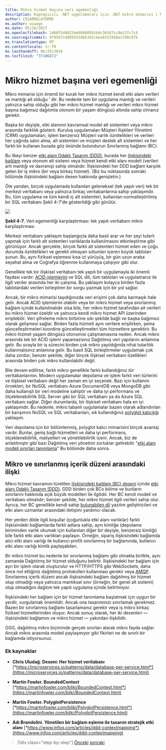 ```yaml
---
title: Mikro hizmet başına veri egemenliği
description: Kapsayıcılı .NET uygulamaları için .NET mikro mimarisi | Mikro hizmet başına veri egemenliği
author: CESARDELATORRE
ms.author: wiwagn
ms.date: 05/26/2017
ms.openlocfilehash: 1d66f5d40234e689685b1b8c36367cc9dc2fc7c6
ms.sourcegitcommit: 979597cd8055534b63d2c6ee8322938a27d0c87b
ms.translationtype: MT
ms.contentlocale: tr-TR
ms.lasthandoff: 06/29/2018
ms.locfileid: "37106872"
---
```

# <a name="data-sovereignty-per-microservice"></a>Mikro hizmet başına veri egemenliği

Mikro mimarisi için önemli bir kuralı her mikro hizmet kendi etki alanı verileri ve mantığı ait olduğu ' dir. Bu nedenle tam bir uygulama mantığı ve verileri yalnızca sahip olduğu gibi her mikro hizmet mantığı ve verileri mikro hizmet başına bağımsız dağıtımla otonom bir yaşam döngüsü altında sahip olmanız gerekir.

Başka bir deyişle, etki alanının kavramsal model alt sistemleri veya mikro arasında farklılık gösterir. Kuruluş uygulamaları Müşteri İlişkileri Yönetimi (CRM) uygulamaları, işlem benzersiz Müşteri varlık öznitelikleri ve verileri her çağrıda satın alma, alt sistemleri ve müşteri destek alt sistemleri ve her farklı bir kullanan burada göz önünde bulundurun Sınırlanmış bağlamı (BC).

Bu ilkeyi benzer [etki alanı Odaklı Tasarım (DDD)](https://en.wikipedia.org/wiki/Domain-driven_design), burada her [ilişkisindeki bağlam](https://martinfowler.com/bliki/BoundedContext.html) veya otonom alt sistemi veya hizmet kendi etki alanı modeli (verileri artı mantığı ve davranış) sahip olmalıdır. İlişkisindeki her DDD bağlam karşılık gelen bir iş mikro (bir veya birkaç hizmet). (Biz bu noktasında sonraki bölümde ilişkisindeki bağlam desen hakkında genişletin.)

Öte yandan, birçok uygulamada kullanılan geleneksel (tek yapılı veri) tek bir merkezi veritabanı veya yalnızca birkaç veritabanlarına sahip yaklaşımdır. Bu, tüm uygulama ve tüm kendi iç alt sistemleri, kullanılan normalleştirilmiş bir SQL veritabanı Şekil 4-7'de gösterildiği gibi görülür.

![](./media/image7.png)

**Şekil 4-7**. Veri egemenliği karşılaştırması: tek yapılı veritabanı mikro karşılaştırması

Merkezi veritabanı yaklaşım başlangıçta daha basit arar ve her şeyi tutarlı yapmak için farklı alt sistemleri varlıklarda kullanılmasını etkinleştirme gibi görünüyor. Ancak gerçekte, birçok farklı alt sistemleri hizmet eden ve çoğu durumda öznitelikleri ve gerekli olmayan sütunları içeren büyük tabloları şunun. Bu, aynı fiziksel eşlemesi kısa izi yürüyüş, bir gün uzun araba seyahat alma ve Coğrafya öğrenme kullanmaya çalışıyor gibi olur.

Genellikle tek bir ilişkisel veritabanı tek yapılı bir uygulamayla iki önemli faydası vardır: [ACID işlemlerini](https://en.wikipedia.org/wiki/ACID) ve SQL dili, tüm tabloları ve uygulamanız ile ilgili veriler arasında her iki çalışma. Bu yaklaşım kolayca birden fazla tablolardaki verileri birleştiren bir sorgu yazmak için bir yol sağlar.

Ancak, bir mikro mimarisi taşıdığınızda veri erişimi çok daha karmaşık hale gelir. Ancak ACID işlemlerini olabilir veya bir mikro hizmet veya sınırlanmış bağlam içinde kullanılmalıdır olsa bile, her mikro hizmet tarafından ait verileri bu mikro hizmet özeldir ve yalnızca kendi mikro hizmet API üzerinden erişilebilir. Veri şifreleme mikro birbirine sıkı şekilde bağlı ve başka bağımsız olarak gelişmesi sağlar. Birden fazla hizmeti aynı verilere erişilirken, şema güncelleştirmeleri koordine güncelleştirmeleri tüm hizmetlere gerektirir. Bu mikro hizmet yaşam döngüsü otonomisi çalışmamasına neden. Ancak mikro arasında tek bir ACID işlemi yapamazsınız Dağıtılmış veri yapılarını anlamına gelir. Bu sırayla bir iş sürecini birden çok mikro yayıldığında nihai tutarlılık kullanmalısınız anlamına gelir. Bu basit SQL birleştirmeler uygulamak çok daha zordur; benzer şekilde, diğer birçok ilişkisel veritabanı özellikleri arasında birden çok mikro kullanılabilir değil.

Bile devam edilirse, farklı mikro genellikle farklı kullandığınız *tür* veritabanlarının. Modern uygulamalar depolama ve işlem farklı veri türlerini ve ilişkisel veritabanı değil her zaman en iyi seçenek. Bazı için kullanım örnekleri, bir NoSQL veritabanı Azure DocumentDB veya MongoDB gibi daha kullanışlı bir veri modeline sahiptir ve daha iyi performans ve ölçeklenebilirlik SQL Server gibi bir SQL veritabanı ya da Azure SQL veritabanı sağlar. Diğer durumlarda, bir ilişkisel veritabanı hala en iyi yaklaşımdır. Bu nedenle, mikro tabanlı uygulamalar bazen olarak adlandırılan bir karışımını NoSQL ve SQL veritabanları, sık kullandığınız [polyglot kalıcılığı](https://martinfowler.com/bliki/PolyglotPersistence.html) yaklaşım.

Veri depolama için bir bölümlenmiş, polyglot kalıcı mimarisini birçok avantaj vardır. Bunlar, geniş bağlı hizmetleri ve daha iyi performans, ölçeklenebilirlik, maliyetleri ve yönetilebilirlik içerir. Ancak, biz de anlatılmıştır gibi bazı Dağıtılmış veri yönetimi zorluklar getirebilir "[etki alanı modeli sınırları tanımlama](#identifying-domain-model-boundaries-for-each-microservice)" Bu bölümde daha sonra.

## <a name="the-relationship-between-microservices-and-the-bounded-context-pattern"></a>Mikro ve sınırlanmış içerik düzeni arasındaki ilişki

Mikro hizmet kavramını türetilen [ilişkisindeki bağlam (BC) deseni](https://martinfowler.com/bliki/BoundedContext.html) içinde [etki alanı Odaklı Tasarım (DDD)](https://en.wikipedia.org/wiki/Domain-driven_design). DDD birden çok BCs bölme ve bunların sınırlarını hakkında açık büyük modelleri ile ilgilidir. Her BC kendi modeli ve veritabanı olmalıdır; benzer şekilde, her mikro hizmet ilgili verileri sahip olur. Ayrıca, her BC genellikle kendi sahip [bulunabilen dil](https://martinfowler.com/bliki/UbiquitousLanguage.html) yazılım geliştiricileri ve etki alanı uzmanlar arasındaki iletişimi yardımcı olacak.

Her yerden dilde ilgili koşullar (çoğunlukla etki alanı varlıklar) farklı ilişkisindeki bağlamlarda farklı adlara sahip, aynı kimliğe (depolama biriminden varlık okumak için kullanılan diğer bir deyişle, benzersiz kimliği) bile farklı etki alanı varlıkları paylaşın. Örneğin, sipariş ilişkisindeki bağlamda alıcı etki alanı varlığı ile kullanıcı profili sınırlanmış bir bağlamında, kullanıcı etki alanı varlığı kimlik paylaşabilen.

Bir mikro hizmet bu nedenle bir sınırlanmış bağlamı gibi olmakla birlikte, aynı zamanda Dağıtılmış bir hizmet olduğunu belirtir. İlişkisindeki her bağlam için ayrı bir işlem olarak oluşturulur ve HTTP/HTTPS gibi WebSockets, daha önce not ettiğiniz dağıtılmış protokolleri kullanması gerekir veya [AMQP](https://en.wikipedia.org/wiki/Advanced_Message_Queuing_Protocol). Sınırlanmış içerik düzeni ancak ilişkisindeki bağlam dağıtılmış bir hizmet olup olmadığı veya yalnızca mantıksal sınır (örneğin, bir genel alt sistemi) olup olmadığını dağıtım tek yapılı uygulama içinde belirtmiyor.

İlişkisindeki her bağlam için bir hizmet tanımlama başlatmak için uygun bir yerdir, vurgulamak önemlidir. Ancak ona tasarımınızı sınırlamak gerekmez. Bazen bir sınırlanmış bağlamı tasarlamanız gerekir veya iş mikro birkaç fiziksel hizmetlerinden oluşur. Ancak sonuç olarak, her iki desenleri — ilişkisindeki bağlamını ve mikro hizmet — yakından ilişkilidir.

GGG, dağıtılmış mikro biçiminde gerçek sınırları alarak mikro fayda sağlar. Ancak mikro arasında modeli paylaşmıyor gibi fikirleri ne de sınırlı bir bağlamda istiyorsunuz.

### <a name="additional-resources"></a>Ek kaynaklar

-   **Chris Uludağ. Deseni: Her hizmet veritabanı**
    [*https://microservices.io/patterns/data/database-per-service.html*](https://microservices.io/patterns/data/database-per-service.html)

-   **Martin Fowler. BoundedContext**
    [*https://martinfowler.com/bliki/BoundedContext.html*](https://martinfowler.com/bliki/BoundedContext.html)

-   **Martin Fowler. PolyglotPersistence**
    [*https://martinfowler.com/bliki/PolyglotPersistence.html*](https://martinfowler.com/bliki/PolyglotPersistence.html)

-   **Adı Brandolini. Yönetilen bir bağlam eşleme ile tasarım stratejik etki alanı**
    [*https://www.infoq.com/articles/ddd-contextmapping*](https://www.infoq.com/articles/ddd-contextmapping)


>[!div class="step-by-step"]
[Önceki](microservices-architecture.md)
[sonraki](logical-versus-physical-architecture.md)
